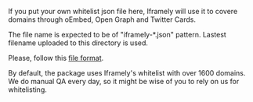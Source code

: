 If you put your own whitelist json file here, Iframely will use it to covere domains through oEmbed, Open Graph and Twitter Cards.

The file name is expected to be of "iframely-*.json" pattern. Lastest filename uploaded to this directory is used. 

Please, follow this [file format](http://iframely.com/qa/format).

By default, the package uses Iframely's whitelist with over 1600 domains. We do manual QA every day, so it might be wise of you to rely on us for whitelisting.